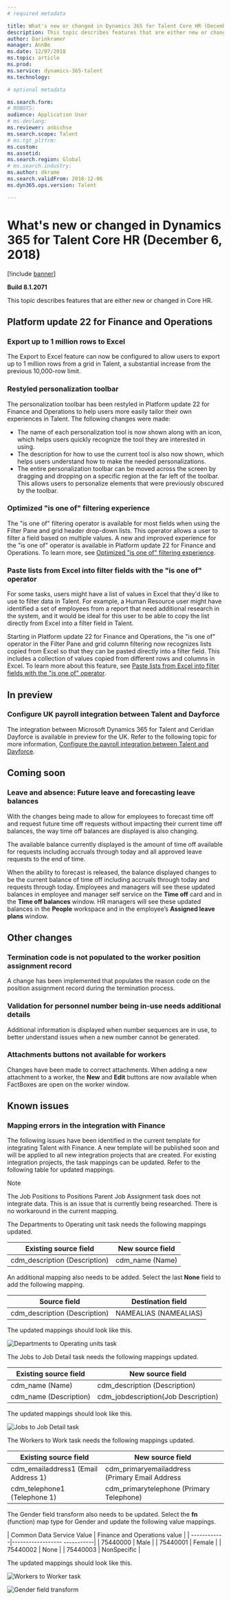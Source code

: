 ```yaml
---
# required metadata

title: What's new or changed in Dynamics 365 for Talent Core HR (December 6, 2018)
description: This topic describes features that are either new or changed in Microsoft Dynamics 365 for Talent Core HR.
author: Darinkramer
manager: AnnBe
ms.date: 12/07/2018
ms.topic: article
ms.prod: 
ms.service: dynamics-365-talent
ms.technology: 

# optional metadata

ms.search.form: 
# ROBOTS: 
audience: Application User
# ms.devlang: 
ms.reviewer: anbichse
ms.search.scope: Talent
# ms.tgt_pltfrm: 
ms.custom: 
ms.assetid: 
ms.search.region: Global
# ms.search.industry: 
ms.author: dkrame
ms.search.validFrom: 2018-12-06
ms.dyn365.ops.version: Talent

---
```

# What's new or changed in Dynamics 365 for Talent Core HR (December 6, 2018)

[!include [banner](includes/banner.md)]

**Build 8.1.2071**

This topic describes features that are either new or changed in Core HR.


## Platform update 22 for Finance and Operations

### Export up to 1 million rows to Excel

The Export to Excel feature can now be configured to allow users to export up to 1 million rows from a grid in Talent, a substantial increase from the previous 10,000-row limit. 

### Restyled personalization toolbar

The personalization toolbar has been restyled in Platform update 22 for Finance and Operations to help users more easily tailor their own experiences in Talent. The following changes were made: 

-  The name of each personalization tool is now shown along with an icon, which helps users quickly recognize the tool they are interested in using.
-  The description for how to use the current tool is also now shown, which helps users understand how to make the needed personalizations.  
-  The entire personalization toolbar can be moved across the screen by dragging and dropping on a specific region at the far left of the toolbar. This allows users to personalize elements that were previously obscured by the toolbar.   

### Optimized "is one of" filtering experience

The "is one of" filtering operator is available for most fields when using the Filter Pane and grid header drop-down lists. This operator allows a user to filter a field based on multiple values. A new and improved experience for the "is one of" operator is available in Platform update 22 for Finance and Operations. To learn more, see [Optimized "is one of" filtering experience](https://docs.microsoft.com/business-applications-release-notes/October18/dynamics365-finance-operations/improved-isoneof-filtering).

### Paste lists from Excel into filter fields with the "is one of" operator

For some tasks, users might have a list of values in Excel that they'd like to use to filter data in Talent. For example, a Human Resource user might have identified a set of employees from a report that need additional research in the system, and it would be ideal for this user to be able to copy the list directly from Excel into a filter field in Talent.

Starting in Platform update 22 for Finance and Operations, the "is one of" operator in the Filter Pane and grid column filtering now recognizes lists copied from Excel so that they can be pasted directly into a filter field. This includes a collection of values copied from different rows and columns in Excel. To learn more about this feature, see [Paste lists from Excel into filter fields with the "is one of" operator](https://docs.microsoft.com/business-applications-release-notes/October18/dynamics365-finance-operations/paste-filter-lists-from-excel).

## In preview

### Configure UK payroll integration between Talent and Dayforce

The integration between Microsoft Dynamics 365 for Talent and Ceridian Dayforce is available in preview for the UK. Refer to the following topic for more information, [Configure the payroll integration between Talent and Dayforce](https://docs.microsoft.com/dynamics365/unified-operations/talent/configure-payroll-integration).

## Coming soon

### Leave and absence: Future leave and forecasting leave balances

With the changes being made to allow for employees to forecast time off and request future time off requests without impacting their current time off balances, the way time off balances are displayed is also changing. 

The available balance currently displayed is the amount of time off available for requests including accruals through today and all approved leave requests to the end of time. 

When the ability to forecast is released, the balance displayed changes to  be the current balance of time off including accruals through today and requests through today. Employees and managers will see these updated balances in employee and manager self service on the **Time off** card and in the **Time off balances** window. HR managers will see these updated balances in the **People** workspace and in the employee’s **Assigned leave plans** window.

## Other changes 

### Termination code is not populated to the worker position assignment record

A change has been implemented that populates the reason code on the position assignment record during the termination process.

### Validation for personnel number being in-use needs additional details

Additional information is displayed when number sequences are in use, to better understand issues when a new number cannot be generated.
 
### Attachments buttons not available for workers

Changes have been made to correct attachments. When adding a new attachment to a worker, the **New** and **Edit** buttons are now available when FactBoxes are open on the worker window. 

## Known issues

### Mapping errors in the integration with Finance

The following issues have been identified in the current template for integrating Talent with Finance. A new template will be published soon and will be applied to all new integration projects that are created. For existing integration projects, the task mappings can be updated. Refer to the following table for updated mappings. 

>[!NOTE]
> The Job Positions to Positions Parent Job Assignment task does not integrate data. This is an issue that is currently being researched. There is no workaround in the current mapping. 

The Departments to Operating unit task needs the following mappings updated.

| Existing source field          | New source field |
| -------------------------------|------------------|
| cdm_description (Description)  | cdm_name (Name)  |

An additional mapping also needs to be added. Select the last **None** field to add the following mapping.

| Source field                   | Destination field    |
| -------------------------------|----------------------|
| cdm_description (Description)  | NAMEALIAS (NAMEALIAS)|

The updated mappings should look like this.

![Departments to Operating units task](./media/DepartmentMapping.png)


The Jobs to Job Detail task needs the following mappings updated.

| Existing source field          | New source field                   |
| -------------------------------|------------------------------------|
| cdm_name (Name)                | cdm_description (Description)      |
| cdm_name (Description)         | cdm_jobdescription(Job Description)|


The updated mappings should look like this.

![Jobs to Job Detail task](./media/JobMapping.png)

The Workers to Work task needs the following mappings updated.

| Existing source field                 | New source field                               |
| --------------------------------------|------------------------------------------------|
| cdm_emailaddress1 (Email Address 1)   | cdm_primaryemailaddress (Primary Email Address |
| cdm_telephone1 (Telephone 1)          | cdm_primarytelephone (Primary Telephone)       |

The Gender field transform also needs to be updated. Select the **fn** (function) map type for Gender and update the following value mappings.

| Common Data Service Value   | Finance and Operations value |
| ------------|------------------ -----------|
| 75440000    | Male                         |
| 75440001    | Female                       |
| 75440002    | None                         | 
| 75440003    | NonSpecific                  |

The updated mappings should look like this.

![Workers to Worker task](./media/WorkerMapping.png)

![Gender field transform](./media/WorkerTransform.png)

